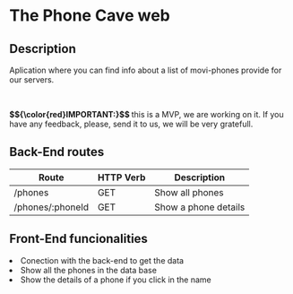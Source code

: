 # The Phone Cave web

<h2>Description</h2>
<p>Aplication where you can find info about a list of movi-phones provide for our servers.</p>
<br/>

<p><b>$${\color{red}IMPORTANT:}$$ </b> this is a MVP, we are working on it. If you have any feedback, please, send it to us, we will be very gratefull.</p>

<h2>Back-End routes</h2>

| Route            | HTTP Verb     |  Description           |
| -------------    | ------------- |----------------------- |
| /phones          | GET           | Show all phones        |
| /phones/:phoneId | GET           |	Show a phone details  |

<h2>Front-End funcionalities</h2>

<li>Conection with the back-end to get the data</li>
<li>Show all the phones in the data base</li>
<li>Show the details of a phone if you click in the name</li>
